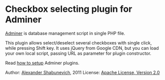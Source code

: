 Checkbox selecting plugin for Adminer
=====================================

[Adminer](http://www.adminer.org/en/) is database management script in single PHP file.

This plugin allows select/deselect several checkboxes with single click, while pressing Shift key. It uses jQuery from Google CDN, but you can load your own local script, passing URL as parameter for plugin constructor.

Read [how to setup](http://www.adminer.org/en/plugins/) Adminer plugins.


Author: [Alexander Shabunevich](http://www.aether.ru/), 2011
License: [Apache License, Version 2.0](http://www.apache.org/licenses/LICENSE-2.0)